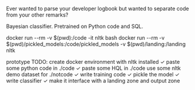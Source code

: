 Ever wanted to parse your developer logbook but wanted to separate code from your other remarks?

Bayesian classifier. Pretrained on Python code and SQL.

docker run --rm -v $(pwd):/code -it nltk bash
docker run --rm -v $(pwd)/pickled_models:/code/pickled_models -v $(pwd)/landing:/landing nltk

prototype TODO:
create docker environment with nltk installed ✓
paste some python code in ./code ✓
paste some HQL in ./code
use some nltk demo dataset for ./notcode ✓
write training code ✓
pickle the model ✓
write classifier ✓
make it interface with a landing zone and output zone
